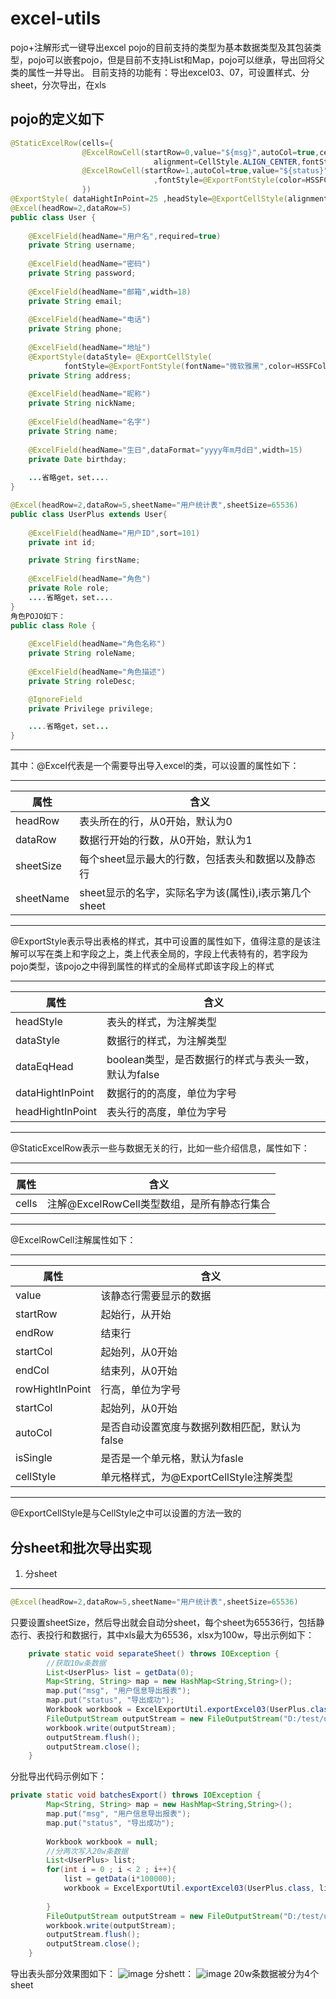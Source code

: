 # excel-utils

pojo+注解形式一键导出excel
pojo的目前支持的类型为基本数据类型及其包装类型，pojo可以嵌套pojo，但是目前不支持List和Map，pojo可以继承，导出回将父类的属性一并导出。
    目前支持的功能有：导出excel03、07，可设置样式、分sheet，分次导出，在xls

## pojo的定义如下

```Java
@StaticExcelRow(cells={
				@ExcelRowCell(startRow=0,value="${msg}",autoCol=true,cellStyle=@ExportCellStyle(verticalAlignment=CellStyle.VERTICAL_CENTER,
								alignment=CellStyle.ALIGN_CENTER,fontStyle=@ExportFontStyle(color=HSSFColor.BLUE.index))),
				@ExcelRowCell(startRow=1,autoCol=true,value="${status}",cellStyle=@ExportCellStyle(verticalAlignment=CellStyle.VERTICAL_CENTER,alignment=CellStyle.ALIGN_CENTER
								,fontStyle=@ExportFontStyle(color=HSSFColor.RED.index)))
				})
@ExportStyle( dataHightInPoint=25 ,headStyle=@ExportCellStyle(alignment=CellStyle.ALIGN_CENTER,verticalAlignment=CellStyle.VERTICAL_CENTER,fontStyle=@ExportFontStyle(color=HSSFColor.DARK_BLUE.index)))
@Excel(headRow=2,dataRow=5)
public class User {
	
	@ExcelField(headName="用户名",required=true)
	private String username;
	
	@ExcelField(headName="密码")
	private String password;
	
	@ExcelField(headName="邮箱",width=18)
	private String email;
	
	@ExcelField(headName="电话")
	private String phone;
	
	@ExcelField(headName="地址")
	@ExportStyle(dataStyle=	@ExportCellStyle(
			fontStyle=@ExportFontStyle(fontName="微软雅黑",color=HSSFColor.RED.index,underline=Font.U_SINGLE)))
	private String address;
	
	@ExcelField(headName="昵称")
	private String nickName;
	
	@ExcelField(headName="名字")
	private String name;
	
	@ExcelField(headName="生日",dataFormat="yyyy年m月d日",width=15)
	private Date birthday;
    
    ...省略get，set....
}
```
```Java
@Excel(headRow=2,dataRow=5,sheetName="用户统计表",sheetSize=65536)
public class UserPlus extends User{
	
	@ExcelField(headName="用户ID",sort=101)
	private int id;

	private String firstName;
	
	@ExcelField(headName="角色")
	private Role role;
    ....省略get，set....
}
角色POJO如下：
public class Role {
	
	@ExcelField(headName="角色名称")
	private String roleName;
	
	@ExcelField(headName="角色描述")
	private String roleDesc;

	@IgnoreField
	private Privilege privilege;

    ....省略get，set...
}
```
****
其中：@Excel代表是一个需要导出导入excel的类，可以设置的属性如下：
****
|属性 |含义|
|----|----|
|headRow|表头所在的行，从0开始，默认为0
|dataRow|数据行开始的行数，从0开始，默认为1
|sheetSize|每个sheet显示最大的行数，包括表头和数据以及静态行
|sheetName|sheet显示的名字，实际名字为该(属性i),i表示第几个sheet
****
@ExportStyle表示导出表格的样式，其中可设置的属性如下，值得注意的是该注解可以写在类上和字段之上，类上代表全局的，字段上代表特有的，若字段为pojo类型，该pojo之中得到属性的样式的全局样式即该字段上的样式
****
|属性|含义|
|----|----|
|headStyle|表头的样式，为注解类型
|dataStyle|数据行的样式，为注解类型
|dataEqHead|boolean类型，是否数据行的样式与表头一致，默认为false
|dataHightInPoint|数据行的的高度，单位为字号
|headHightInPoint|表头行的高度，单位为字号
****
@StaticExcelRow表示一些与数据无关的行，比如一些介绍信息，属性如下：
****
|属性|含义|
|----|----|
|cells|注解@ExcelRowCell类型数组，是所有静态行集合
****
@ExcelRowCell注解属性如下：
****
|属性|含义|
|----|----|
|value|该静态行需要显示的数据
|startRow|起始行，从开始
|endRow|结束行
|startCol|起始列，从0开始
|endCol|结束列，从0开始
|rowHightInPoint|行高，单位为字号
|startCol|起始列，从0开始
|autoCol|是否自动设置宽度与数据列数相匹配，默认为false
|isSingle|是否是一个单元格，默认为fasle
|cellStyle|单元格样式，为@ExportCellStyle注解类型
****

@ExportCellStyle是与CellStyle之中可以设置的方法一致的

## 分sheet和批次导出实现

1.  分sheet
*****
```Java
@Excel(headRow=2,dataRow=5,sheetName="用户统计表",sheetSize=65536)
```
只要设置sheetSize，然后导出就会自动分sheet，每个sheet为65536行，包括静态行、表投行和数据行，其中xls最大为65536，xlsx为100w，导出示例如下：
```Java
	private static void separateSheet() throws IOException {
		//获取10w条数据
		List<UserPlus> list = getData(0);
		Map<String, String> map = new HashMap<String,String>();
		map.put("msg", "用户信息导出报表");
		map.put("status", "导出成功");
		Workbook workbook = ExcelExportUtil.exportExcel03(UserPlus.class, list, map);
		FileOutputStream outputStream = new FileOutputStream("D:/test/user.xls");
		workbook.write(outputStream);
		outputStream.flush();
		outputStream.close();
	}
```
分批导出代码示例如下：
```Java
private static void batchesExport() throws IOException {
		Map<String, String> map = new HashMap<String,String>();
		map.put("msg", "用户信息导出报表");
		map.put("status", "导出成功");
		
		Workbook workbook = null;
		//分两次写入20w条数据
		List<UserPlus> list;
		for(int i = 0 ; i < 2 ; i++){
			list = getData(i*100000);
			workbook = ExcelExportUtil.exportExcel03(UserPlus.class, list, map,workbook);
			
		}
		FileOutputStream outputStream = new FileOutputStream("D:/test/user1.xls");
		workbook.write(outputStream);
		outputStream.flush();
		outputStream.close();
	}
```

导出表头部分效果图如下：
![image](http://chuantu.biz/t6/126/1509846351x1902307777.png)
分shett：
![image](http://chuantu.biz/t6/126/1509846554x1902307777.png)
20w条数据被分为4个sheet